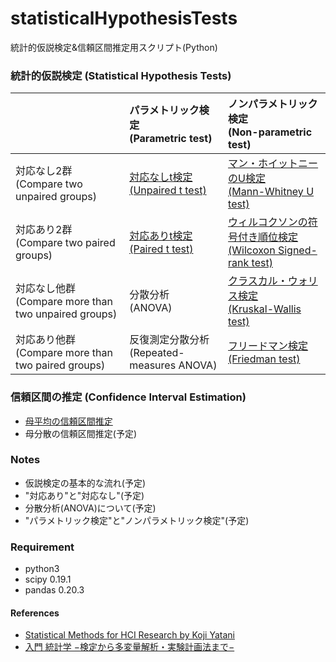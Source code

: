 # statisticalHypothesisTests
統計的仮説検定&信頼区間推定用スクリプト(Python)  

### 統計的仮説検定 (Statistical Hypothesis Tests)
|            | パラメトリック検定<br>(Parametric test) | ノンパラメトリック検定<br>(Non-parametric test) |
|:-----------|:------------|:------------|
|対応なし2群<br>(Compare two unpaired groups)| [対応なしt検定<br>(Unpaired t test)](https://github.com/Wotipati/statisticalHypothesisTests/tree/master/Unpaired-t-test) | [マン・ホイットニーのU検定<br>(Mann-Whitney U test)](https://github.com/Wotipati/statisticalHypothesisTests/tree/master/Mann-Whitney-U-test)|
|対応あり2群<br>(Compare two paired groups)| [対応ありt検定<br>(Paired t test)](https://github.com/Wotipati/statisticalHypothesisTests/tree/master/Paired-t-test) | [ウィルコクソンの符号付き順位検定<br>(Wilcoxon Signed-rank test)](https://github.com/Wotipati/statisticalHypothesisTests/tree/master/Wilcoxon-Signed-rank-test)|
|対応なし他群<br>(Compare more than two unpaired groups)| 分散分析<br>(ANOVA) | [クラスカル・ウォリス検定<br>(Kruskal-Wallis test)](https://github.com/Wotipati/statisticalHypothesisTests/tree/master/Kruskal-Wallis-test) |
|対応あり他群<br>(Compare more than two paired groups)| 反復測定分散分析<br>(Repeated-measures ANOVA) | [フリードマン検定<br>(Friedman test)](https://github.com/Wotipati/statisticalHypothesisTests/tree/master/Friedman-test) |


### 信頼区間の推定 (Confidence Interval Estimation)
- [母平均の信頼区間推定](https://github.com/Wotipati/statisticalHypothesisTests/tree/master/t-Stats-Confidence-Interval)
- 母分散の信頼区間推定(予定)


### Notes
- 仮説検定の基本的な流れ(予定)
- "対応あり"と"対応なし"(予定)
- 分散分析(ANOVA)について(予定)
- "パラメトリック検定"と"ノンパラメトリック検定"(予定)


### Requirement
- python3
- scipy 0.19.1
- pandas 0.20.3


#### References
- [Statistical Methods for HCI Research by Koji Yatani](http://yatani.jp/teaching/doku.php?id=hcistats:start)
- [入門 統計学 −検定から多変量解析・実験計画法まで−](http://shop.ohmsha.co.jp/shopdetail/000000001900/)
